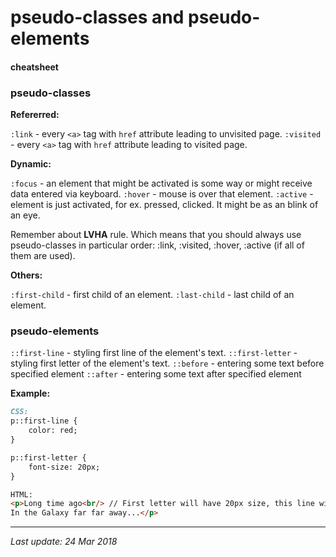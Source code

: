 # pseudo-classes and pseudo-elements
#### cheatsheet

### pseudo-classes

__Refererred:__

`:link` - every `<a>` tag with `href` attribute leading to unvisited page.
`:visited` - every `<a>` tag with `href` attribute leading to visited page.

__Dynamic:__

`:focus` - an element that might be activated is some way or might receive 
data entered via keyboard.
`:hover` - mouse is over that element. 
`:active` - element is just activated, for ex. pressed, clicked. It might be 
as an blink of an eye.

Remember about __LVHA__ rule. Which means that you should always use pseudo-classes
in particular order: :link, :visited, :hover, :active (if all of them are used).

__Others:__

`:first-child` - first child of an element.
`:last-child` - last child of an element.

### pseudo-elements

`::first-line` - styling first line of the element's text.
`::first-letter` - styling first letter of the element's text.
`::before` - entering some text before specified element
`::after` - entering some text after specified element

__Example:__

```markdown
CSS: 
p::first-line {
    color: red;
}

p::first-letter {
    font-size: 20px;
}

HTML:
<p>Long time ago<br/> // First letter will have 20px size, this line will have the blue color
In the Galaxy far far away...</p>
```
---
_Last update: 24 Mar 2018_ 